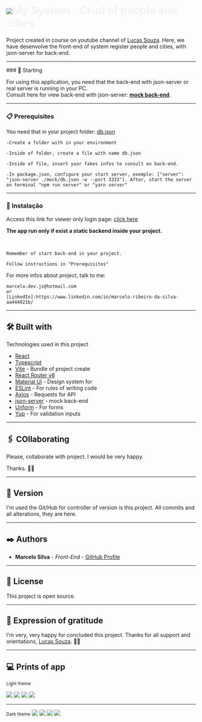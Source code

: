 <h1 style="color: #f1f1f1f1"><img src='src/assets/images/logo.png'/>My System - Crud of people and cities</h1>

Project created in course on youtube channel of [Lucas Souza](https://www.youtube.com/c/LucasSouzaDev). Here, we have desenvolve the front-end of system register people and cities, with json-server for back-end.

<hr/>
### 🚀 Starting

For using this application, you need that the back-end with json-server or real server is running in your PC.<br/>
Consult here for view back-end with json-server: [**mock back-end**](https://github.com/EuMarcel0/cadastro/tree/main/mock).

<hr/>

### 📋 Prerequisites

You need that in your project folder: [db.json](https://github.com/EuMarcel0/cadastro/blob/main/mock/db.json)

```
-Create a folder with in your environment

-Inside of folder, create a file with name db.json

-Inside of file, insert yuor fakes infos to consult on back-end.

-In package.json, configure your start server, exemple: ["server": "json-server ./mock/db.json -w --port 3333"]. After, start the server on terminal "npm run server" or "yarn server"
```

<hr/>

### 🔧 Instalação

Access this link for viewer only login page: [click here](https://my-system-login.netlify.app/)

**The app run only if exist a static backend inside your project.**

<br>

```
Remember of start back-end in your project.

Follow instructions in "Prerequisites"
```

For more infos about project, talk to me:

```
marcelo.dev.js@hotmail.com
or
[LinkedIn]:https://www.linkedin.com/in/marcelo-ribeiro-da-silva-aa444921b/
```

<hr/>

## 🛠️ Built with

Technologies used in this project

-   [React](https://reactjs.org/docs/getting-started.html)
-   [Typescript](https://www.typescriptlang.org/docs/)
-   [Vite](https://vitejs.dev/guide/#trying-vite-online) - Bundle of project create
-   [React Router v6](https://reactrouter.com/docs/en/v6/getting-started/installation)
-   [Material Ui](https://mui.com/) - Design system for
-   [ESLint](https://www.npmjs.com/package/eslint) - For rules of writing code
-   [Axios](https://axios-http.com/ptbr/docs/intro) - Requests for API
-   [json-server](https://www.npmjs.com/package/json-server) - mock back-end
-   [Unform](https://unform-rocketseat.vercel.app/) - For forms
-   [Yup](https://www.npmjs.com/package/yup) - For validation inputs
<hr/>

## 🖇️ COllaborating

Please, collaborate with project. I would be very happy.

Thanks. 👋🚀

<hr/>

## 📌 Version

I'm used the Git/Hub for controller of version is this project. All commits and all alterations, they are here.

<hr/>

## ✒️ Authors

-   **Marcelo Silva** - _Front-End_ - [ GitHub Profile](https://github.com/EuMarcel0)
<hr/>

## 📄 License

This project is open source.

<hr/>

## 🎁 Expression of gratitude

I'm very, very happy for concluded this project.
Thanks for all support and orientations, [Lucas Souza](https://www.youtube.com/c/LucasSouzaDev). 🚀👋

<hr/>

## 💻 Prints of app

<small>Light theme</small>

<img src='src/assets/images/preview_login.png' />
<img src='src/assets/images/preview_home.png' />
<img src='src/assets/images/preview_edit_city.png' />
<img src='src/assets/images/preview_edit_people.png' />

<hr/>
<small>Dark theme</small>

<img src='src/assets/images/preview_login_dark.png' />
<img src='src/assets/images/preview_home_dark.png' />
<img src='src/assets/images/preview_edit_city_dark.png' />
<img src='src/assets/images/preview_edit_people_dark.png' />
